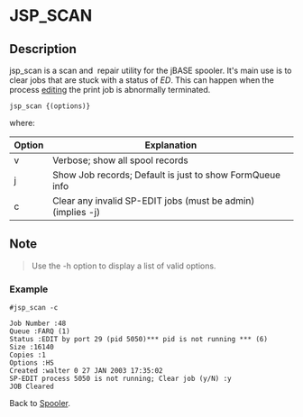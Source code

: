 # JSP_SCAN

<PageHeader />

## Description

jsp\_scan is a scan and  repair utility for the jBASE spooler. It's main use is to clear jobs that are stuck with a status of *ED*. This can happen when the process [editing](./../sp-edit) the print job is abnormally terminated.

```
jsp_scan {(options)}
```

where:

| Option | Explanation |
| --- | --- |
| v | Verbose; show all spool records |
| j | Show Job records; Default is just to show FormQueue info |
| c | Clear any invalid SP-EDIT jobs (must be admin) (implies -j) |

## Note

> Use the -h option to display a list of valid options.

### Example

```
#jsp_scan -c
```

```
Job Number :48
Queue :FARQ (1)
Status :EDIT by port 29 (pid 5050)*** pid is not running *** (6)
Size :16140
Copies :1
Options :HS
Created :walter 0 27 JAN 2003 17:35:02
SP-EDIT process 5050 is not running; Clear job (y/N) :y
JOB Cleared
```

Back to [Spooler](./../jbase-spooler).

  
<PageFooter />
